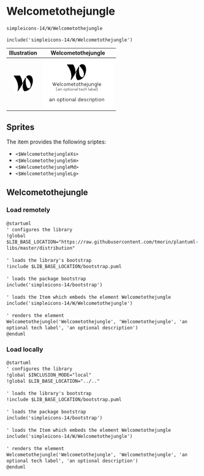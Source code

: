 # Welcometothejungle


```text
simpleicons-14/W/Welcometothejungle
```

```text
include('simpleicons-14/W/Welcometothejungle')
```



| Illustration | Welcometothejungle |
| :---: | :---: |
| ![illustration for Illustration](../../simpleicons-14/W/Welcometothejungle.png) | ![illustration for Welcometothejungle](../../simpleicons-14/W/Welcometothejungle.Local.png) |



## Sprites
The item provides the following sriptes:

- `<$WelcometothejungleXs>`
- `<$WelcometothejungleSm>`
- `<$WelcometothejungleMd>`
- `<$WelcometothejungleLg>`





## Welcometothejungle

### Load remotely
```plantuml
@startuml
' configures the library
!global $LIB_BASE_LOCATION="https://raw.githubusercontent.com/tmorin/plantuml-libs/master/distribution"

' loads the library's bootstrap
!include $LIB_BASE_LOCATION/bootstrap.puml

' loads the package bootstrap
include('simpleicons-14/bootstrap')

' loads the Item which embeds the element Welcometothejungle
include('simpleicons-14/W/Welcometothejungle')

' renders the element
Welcometothejungle('Welcometothejungle', 'Welcometothejungle', 'an optional tech label', 'an optional description')
@enduml
```

### Load locally
```plantuml
@startuml
' configures the library
!global $INCLUSION_MODE="local"
!global $LIB_BASE_LOCATION="../.."

' loads the library's bootstrap
!include $LIB_BASE_LOCATION/bootstrap.puml

' loads the package bootstrap
include('simpleicons-14/bootstrap')

' loads the Item which embeds the element Welcometothejungle
include('simpleicons-14/W/Welcometothejungle')

' renders the element
Welcometothejungle('Welcometothejungle', 'Welcometothejungle', 'an optional tech label', 'an optional description')
@enduml
```

